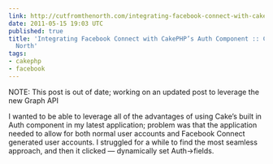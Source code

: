 ```yaml
---
link: http://cutfromthenorth.com/integrating-facebook-connect-with-cakephps-auth-component/
date: 2011-05-15 19:03 UTC
published: true
title: 'Integrating Facebook Connect with CakePHP’s Auth Component :: Cut from the
  North'
tags:
- cakephp
- facebook
---
```


NOTE: This post is out of date; working on an updated post to leverage the new Graph API

I wanted to be able to leverage all of the advantages of using Cake’s built in Auth component in my latest application; problem was that the application needed to allow for both normal user accounts and Facebook Connect generated user accounts. I struggled for a while to find the most seamless approach, and then it clicked — dynamically set Auth->fields.
